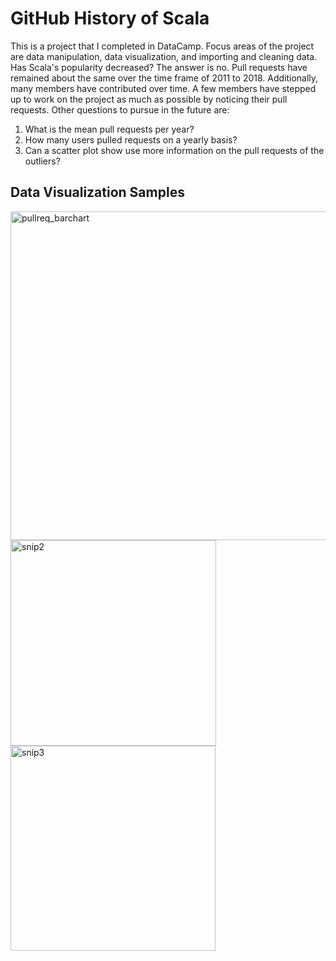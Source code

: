 # GitHub History of Scala
This is a project that I completed in DataCamp. Focus areas of the project are data manipulation, data visualization, and importing and cleaning data. Has Scala's popularity decreased? The answer is no. Pull requests have remained about the same over the time frame of 2011 to 2018. Additionally, many members have contributed over time. A few members have stepped up to work on the project as much as possible by noticing their pull requests. Other questions to pursue in the future are:
<ol>
<li>What is the mean pull requests per year?</li>
<li>How many users pulled requests on a yearly basis?</li>
<li>Can a scatter plot show use more information on the pull requests of the outliers?</li>
</ol>

## Data Visualization Samples
<img width="526" alt="pullreq_barchart" src="https://user-images.githubusercontent.com/101160575/176920203-9a313427-29af-483e-a111-b500ee43d059.png">
<img width="329" alt="snip2" src="https://user-images.githubusercontent.com/101160575/179429392-543aaf19-dadb-4a6b-bb47-f90554d73afd.png">
<img width="328" alt="snip3" src="https://user-images.githubusercontent.com/101160575/179429394-9c290c56-7ae6-4ee8-a114-336367bd384f.png">

